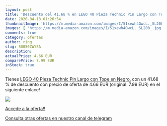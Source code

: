 ```yaml
---
layout: post
title: 'Descuento del 41.68 % en LEGO 40 Pieza Technic Pin Largo con Tope'
date: 2020-04-18 01:26:54
thumbnailImage: 'https://m.media-amazon.com/images/I/51xewh4GwcL._SL200_.jpg'
images: [ 'https://m.media-amazon.com/images/I/51xewh4GwcL._SL200_.jpg' ]
comments: true
category: ofertas
author: ring
slug: B0056ZWYSA
description:
actualPrice: 4.66 EUR
comparePrice: 7.99 EUR
inStock: true
---
```


Tienes [LEGO 40 Pieza Technic Pin Largo con Tope en Negro.](https://www.amazon.com/dp/B0056ZWYSA/?tag=redken08-20) con un 41.68 % de descuento con precio de oferta de 4.66 EUR (original: 7.99 EUR) en el siguiente enlace!

[![](https://m.media-amazon.com/images/I/51xewh4GwcL._SL200_.jpg)](https://www.amazon.com/dp/B0056ZWYSA/?tag=redken08-20)

[Accede a la oferta!!](https://www.amazon.com/dp/B0056ZWYSA/?tag=redken08-20)

[Consulta otras ofertas en nuestro canal de telegram](https://t.me/s/ofertas25)
